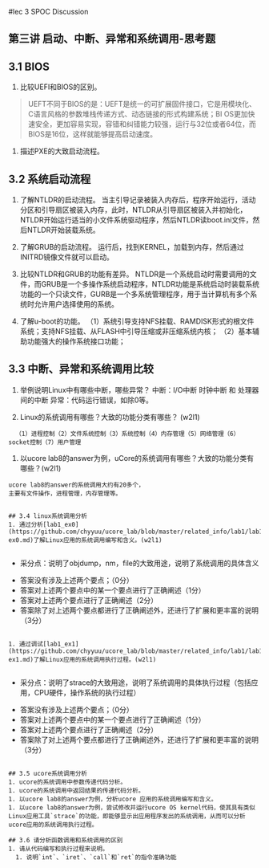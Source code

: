 #lec 3 SPOC Discussion

## 第三讲 启动、中断、异常和系统调用-思考题

## 3.1 BIOS
 1. 比较UEFI和BIOS的区别。
 
 >UEFT不同于BIOS的是：UEFT是统一的可扩展固件接口，它是用模块化、C语言风格的参数堆栈传递方式、动态链接的形式构建系统；BI     OS更加快速安全，更加容易实现，容错和纠错能力较强，运行与32位或者64位，而BIOS是16位，这样就能够提高启动速度。
 1. 描述PXE的大致启动流程。

## 3.2 系统启动流程
 1. 了解NTLDR的启动流程。
     当主引导记录被装入内存后，程序开始运行，活动分区和引导扇区被装入内存，此时，NTLDR从引导扇区被装入并初始化，NTLDR开始运行适当的小文件系统驱动程序，然后NTLDR读boot.ini文件，然后NTLDR开始装载系统。

 1. 了解GRUB的启动流程。
      运行后，找到KERNEL，加载到内存，然后通过INITRD镜像文件就可以启动。

 1. 比较NTLDR和GRUB的功能有差异。
       NTLDR是一个系统启动时需要调用的文件，而GRUB是一个多操作系统启动程序，NTLDR功能是系统启动时装载系统功能的一个只读文件，GURB是一个多系统管理程序，用于当计算机有多个系统时允许用户选择使用的系统。

 1. 了解u-boot的功能。
    （1）系统引导支持NFS挂载、RAMDISK形式的根文件系统；支持NFS挂载、从FLASH中引导压缩或非压缩系统内核；
    （2）基本辅助功能强大的操作系统接口功能；

## 3.3 中断、异常和系统调用比较
 1. 举例说明Linux中有哪些中断，哪些异常？
 中断：I/O中断 时钟中断 和 处理器间的中断
 异常：代码运行错误，如除0等。

 1. Linux的系统调用有哪些？大致的功能分类有哪些？  (w2l1)
 
```linu下的系统调用有很多，大约有上百个。主要有以下几种：
  （1）进程控制（2）文件系统控制（3）系统控制（4）内存管理（5）网络管理（6）socket控制（7）用户管理
 ```
 
 1. 以ucore lab8的answer为例，uCore的系统调用有哪些？大致的功能分类有哪些？(w2l1)
 
 ```
 ucore lab8的answer的系统调用大约有20多个，
 主要有文件操作，进程管理，内存管理等。
  
 
## 3.4 linux系统调用分析
 1. 通过分析[lab1_ex0](https://github.com/chyyuu/ucore_lab/blob/master/related_info/lab1/lab1-ex0.md)了解Linux应用的系统调用编写和含义。(w2l1)
 

 ```
  + 采分点：说明了objdump，nm，file的大致用途，说明了系统调用的具体含义
  - 答案没有涉及上述两个要点；（0分）
  - 答案对上述两个要点中的某一个要点进行了正确阐述（1分）
  - 答案对上述两个要点进行了正确阐述（2分）
  - 答案除了对上述两个要点都进行了正确阐述外，还进行了扩展和更丰富的说明（3分）
 
 ```
 
 1. 通过调试[lab1_ex1](https://github.com/chyyuu/ucore_lab/blob/master/related_info/lab1/lab1-ex1.md)了解Linux应用的系统调用执行过程。(w2l1)
 

 ```
  + 采分点：说明了strace的大致用途，说明了系统调用的具体执行过程（包括应用，CPU硬件，操作系统的执行过程）
  - 答案没有涉及上述两个要点；（0分）
  - 答案对上述两个要点中的某一个要点进行了正确阐述（1分）
  - 答案对上述两个要点进行了正确阐述（2分）
  - 答案除了对上述两个要点都进行了正确阐述外，还进行了扩展和更丰富的说明（3分）
 ```
 
## 3.5 ucore系统调用分析
 1. ucore的系统调用中参数传递代码分析。
 1. ucore的系统调用中返回结果的传递代码分析。
 1. 以ucore lab8的answer为例，分析ucore 应用的系统调用编写和含义。
 1. 以ucore lab8的answer为例，尝试修改并运行ucore OS kernel代码，使其具有类似Linux应用工具`strace`的功能，即能够显示出应用程序发出的系统调用，从而可以分析ucore应用的系统调用执行过程。
 
## 3.6 请分析函数调用和系统调用的区别
 1. 请从代码编写和执行过程来说明。
   1. 说明`int`、`iret`、`call`和`ret`的指令准确功能
 

